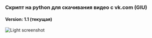 ### Скрипт на python для скачивания видео с vk.com (GIU)
#### Version: 1.1 (текущая)


![Light screenshot]([https://github.com/blyamur/VK-Video-Download/blob/main/app_screen.png](https://raw.githubusercontent.com/blyamur/VK-Video-Download/main/app_screen.jpg))
